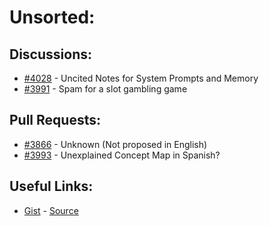 [gist]:https://gist.github.com/anonhostpi/97d4bb3e9535c92b8173fae704b76264#file-_topics-9999-unsorted-md
[source]:https://github.com/anonhostpi/AUTOGPT.TRACKERS/blob/main/TOPICS/9999.UNSORTED.md
# Unsorted:
## Discussions:
- [#4028][4028] - Uncited Notes for System Prompts and Memory
- [#3991][3991] - Spam for a slot gambling game

## Pull Requests:
- [#3866][3866] - Unknown (Not proposed in English)
- [#3993][3993] - Unexplained Concept Map in Spanish?

## Useful Links:
- [Gist][gist] - [Source][source]

[3866]:https://github.com/Significant-Gravitas/Auto-GPT/pull/3866
[3991]:https://github.com/Significant-Gravitas/Auto-GPT/discussions/3991
[3993]:https://github.com/Significant-Gravitas/Auto-GPT/pull/3993
[4028]:https://github.com/Significant-Gravitas/Auto-GPT/discussions/4028